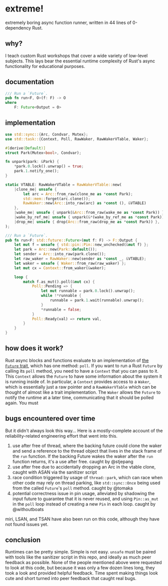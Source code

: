# extreme!

extremely boring async function runner, written in 44 lines of 0-dependency Rust.

## why?

I teach custom Rust workshops that cover a wide variety of low-level subjects. This lays bear the essential runtime complexity of Rust's async functionality for educational purposes. 

## documentation

```rust
/// Run a `Future`.
pub fn run<F, O>(f: F) -> O
where
    F: Future<Output = O>
```

## implementation

```rust
use std::sync::{Arc, Condvar, Mutex};
use std::task::{Context, Poll, RawWaker, RawWakerVTable, Waker};

#[derive(Default)]
struct Park(Mutex<bool>, Condvar);

fn unpark(park: &Park) {
    *park.0.lock().unwrap() = true;
    park.1.notify_one();
}

static VTABLE: RawWakerVTable = RawWakerVTable::new(
    |clone_me| unsafe {
        let arc = Arc::from_raw(clone_me as *const Park);
        std::mem::forget(arc.clone());
        RawWaker::new(Arc::into_raw(arc) as *const (), &VTABLE)
    },
    |wake_me| unsafe { unpark(&Arc::from_raw(wake_me as *const Park)) },
    |wake_by_ref_me| unsafe { unpark(&*(wake_by_ref_me as *const Park)) },
    |drop_me| unsafe { drop(Arc::from_raw(drop_me as *const Park)) },
);

/// Run a `Future`.
pub fn run<F: std::future::Future>(mut f: F) -> F::Output {
    let mut f = unsafe { std::pin::Pin::new_unchecked(&mut f) };
    let park = Arc::new(Park::default());
    let sender = Arc::into_raw(park.clone());
    let raw_waker = RawWaker::new(sender as *const _, &VTABLE);
    let waker = unsafe { Waker::from_raw(raw_waker) };
    let mut cx = Context::from_waker(&waker);

    loop {
        match f.as_mut().poll(&mut cx) {
            Poll::Pending => {
                let mut runnable = park.0.lock().unwrap();
                while !*runnable {
                    runnable = park.1.wait(runnable).unwrap();
                }
                *runnable = false;
            }
            Poll::Ready(val) => return val,
        }
    }
}
```

## how does it work?

Rust async blocks and functions evaluate to an implementation of [the `Future` trait](https://doc.rust-lang.org/std/future/trait.Future.html), which has one method: `poll`. If you want to run a Rust `Future` by calling its `poll` method, you need to have a `Context` that you can pass to it. This `Context` allows the `Future` to have some information about the system it is running inside of. In particular, a `Context` provides access to a `Waker`, which is essentially just a raw pointer and a `RawWakerVTable` which can be thought of almost like a trait implementation. The `Waker` allows the `Future` to notify the runtime at a later time, communicating that it should be polled again. You must 

## bugs encountered over time

But it didn't always look this way... Here is a mostly-complete account of the reliability-related engineering effort that went into this.

1. use after free of thread, where the backing future could clone the waker and send a reference to the thread object that lives in the stack frame of the `run` function. If the backing Future wakes the waker after the `run` function returns, it's a use after free. caught by @stjepang
1. use after free due to accidentally dropping an Arc in the vtable clone, caught with ASAN via the sanitizer script
1. race condition triggered by usage of `thread::park`, which can race when other code may rely on thread parking, like `std::sync::Once` being used from the called `Future`'s `poll` method. caught by @tomaka
1. potential correctness issue in pin usage, alleviated by shadowing the input future to guarantee that it is never reused, and using `Pin::as_mut` in the `poll` loop instead of creating a new `Pin` in each loop. caught by @withoutboats

miri, LSAN, and TSAN have also been run on this code, although they have not found issues yet.

## conclusion

Runtimes can be pretty simple. Simple is not easy. `unsafe` must be paired with tools like the sanitizer script in this repo, and ideally as much peer feedback as possible. None of the people mentioned above were requested to look at this code, but because it was only a few dozen lines long, they took a look and provided helpful feedback. Time spent making things look cute and short turned into peer feedback that caught real bugs.
